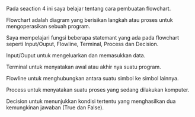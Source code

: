 Pada seaction 4 ini saya belajar tentang cara pembuatan flowchart.

Flowchart adalah diagram yang berisikan langkah atau proses untuk mengoperasikan sebuah program.

Saya mempelajari fungsi beberapa statemant yang ada pada flowchart seperti Input/Ouput, Flowline, Terminal, Process dan Decision.

Input/Ouput untuk mengeluarkan dan memasukkan data.

Terminal untuk menyatakan awal atau akhir nya suatu program.

Flowline untuk menghubungkan antara suatu simbol ke simbol lainnya.

Process untuk menyatakan suatu proses yang sedang dilakukan komputer.

Decision untuk menunjukkan kondisi tertentu yang menghasilkan dua kemungkinan jawaban (True dan False).